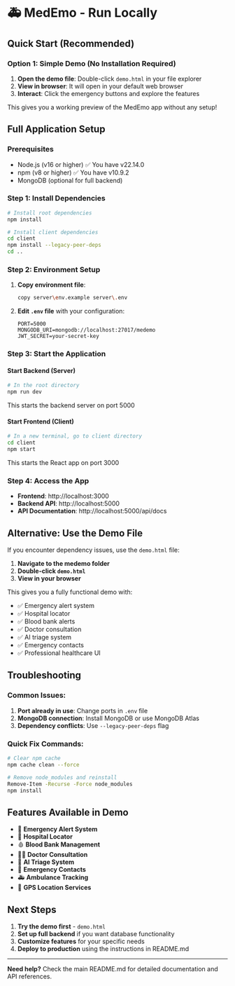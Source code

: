# 🚑 MedEmo - Run Locally

## Quick Start (Recommended)

### Option 1: Simple Demo (No Installation Required)
1. **Open the demo file**: Double-click `demo.html` in your file explorer
2. **View in browser**: It will open in your default web browser
3. **Interact**: Click the emergency buttons and explore the features

This gives you a working preview of the MedEmo app without any setup!

## Full Application Setup

### Prerequisites
- Node.js (v16 or higher) ✅ You have v22.14.0
- npm (v8 or higher) ✅ You have v10.9.2
- MongoDB (optional for full backend)

### Step 1: Install Dependencies
```bash
# Install root dependencies
npm install

# Install client dependencies
cd client
npm install --legacy-peer-deps
cd ..
```

### Step 2: Environment Setup
1. **Copy environment file**:
   ```bash
   copy server\env.example server\.env
   ```

2. **Edit `.env` file** with your configuration:
   ```env
   PORT=5000
   MONGODB_URI=mongodb://localhost:27017/medemo
   JWT_SECRET=your-secret-key
   ```

### Step 3: Start the Application

#### Start Backend (Server)
```bash
# In the root directory
npm run dev
```
This starts the backend server on port 5000

#### Start Frontend (Client)
```bash
# In a new terminal, go to client directory
cd client
npm start
```
This starts the React app on port 3000

### Step 4: Access the App
- **Frontend**: http://localhost:3000
- **Backend API**: http://localhost:5000
- **API Documentation**: http://localhost:5000/api/docs

## Alternative: Use the Demo File

If you encounter dependency issues, use the `demo.html` file:

1. **Navigate to the medemo folder**
2. **Double-click `demo.html`**
3. **View in your browser**

This gives you a fully functional demo with:
- ✅ Emergency alert system
- ✅ Hospital locator
- ✅ Blood bank alerts
- ✅ Doctor consultation
- ✅ AI triage system
- ✅ Emergency contacts
- ✅ Professional healthcare UI

## Troubleshooting

### Common Issues:
1. **Port already in use**: Change ports in `.env` file
2. **MongoDB connection**: Install MongoDB or use MongoDB Atlas
3. **Dependency conflicts**: Use `--legacy-peer-deps` flag

### Quick Fix Commands:
```bash
# Clear npm cache
npm cache clean --force

# Remove node_modules and reinstall
Remove-Item -Recurse -Force node_modules
npm install
```

## Features Available in Demo

- 🚨 **Emergency Alert System**
- 🏥 **Hospital Locator**
- 🩸 **Blood Bank Management**
- 👨‍⚕️ **Doctor Consultation**
- 🤖 **AI Triage System**
- 📱 **Emergency Contacts**
- 🚑 **Ambulance Tracking**
- 📍 **GPS Location Services**

## Next Steps

1. **Try the demo first** - `demo.html`
2. **Set up full backend** if you want database functionality
3. **Customize features** for your specific needs
4. **Deploy to production** using the instructions in README.md

---

**Need help?** Check the main README.md for detailed documentation and API references.
